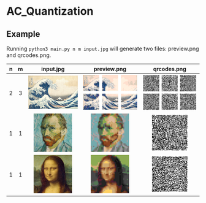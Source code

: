 # AC_Quantization

## Example

Running `python3 main.py n m input.jpg` will generate two files: preview.png and qrcodes.png.

 n|m|input.jpg|preview.png|qrcodes.png
:-:|:-:|:--------:|:---------:|:----------:
2|3|<img src="examples/1/input.jpg?raw=true" width="200">|<img src="examples/1/preview.png?raw=true" width="200">|<img src="examples/1/qrcodes.png?raw=true" width="200">
1|1|<img src="examples/2/input.jpg?raw=true" width="100">|<img src="examples/2/preview.png?raw=true" width="100">|<img src="examples/2/qrcodes.png?raw=true" width="100">
1|1|<img src="examples/3/input.jpg?raw=true" width="100">|<img src="examples/3/preview.png?raw=true" width="100">|<img src="examples/3/qrcodes.png?raw=true" width="100">







